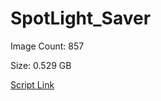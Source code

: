 # SpotLight_Saver

Image Count: 857

Size: 0.529 GB

[Script Link](https://github.com/liuyal/Archive/blob/master/Python/Utilities/Miscellaneous/spotlight_saver.py)
